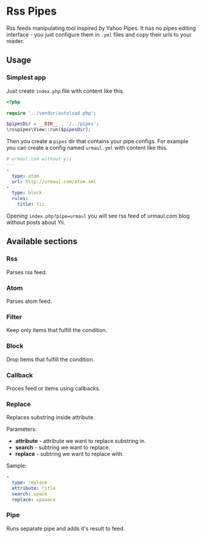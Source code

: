 # Rss Pipes

Rss feeds manipulating tool inspired by Yahoo Pipes. It has no pipes editing interface - you just configure them in `.yml` files and copy their urls to your reader.

## Usage

### Simplest app

Just create `index.php` file with content like this.

```php
<?php

require '../vendor/autoload.php';

$pipesDir = __DIR__ . '/../pipes';
\rsspipes\View::run($pipesDir);

```

Then you create a `pipes` dir that contains your pipe configs. For example you can create a config named `urmaul.yml` with content like this.

```yaml
# urmaul.com without yii
---
-
  type: atom
  url: http://urmaul.com/atom.xml
-
  type: block
  rules:
    title: Yii
```

Opening `index.php?pipe=urmaul` you will see rss feed of urmaul.com blog without posts about Yii.

## Available sections

### Rss

Parses rss feed.

### Atom

Parses atom feed.

### Filter

Keep only items that fulfill the condition.

### Block

Drop items that fulfill the condition.

### Callback

Proces feed or items using callbacks.

### Replace

Replaces substring inside attribute.

Parameters:

* **attribute** - attribute we want to replace substring in.
* **search** - subtring we want to replace.
* **replace** - subtring we want to replace with.

Sample:

```yaml
-
  type: replace
  attribute: title
  search: space
  replace: spaaace
```

### Pipe

Runs separate pipe and adds it's result to feed.
